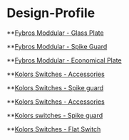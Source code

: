 # Design-Profile

**[Fybros Moddular - Glass Plate](https://www.instagram.com/p/CxEtjLgti9z/)

**[Fybros Moddular - Spike Guard](https://www.instagram.com/p/CngVwwwyEBV/?utm_source=ig_embed&amp;utm_campaign=loading)

**[Fybros Moddular - Economical Plate](https://www.instagram.com/reel/CsQRTSHLp-2/?utm_source=ig_embed&utm_campaign=loading)

**[Kolors Switches - Accessories](https://www.instagram.com/p/DAbAmRLT_yU/?utm_source=ig_embed&utm_campaign=loading)

**[Kolors Switches - Spike guard](https://www.instagram.com/p/C-kidlKsJ-T/?utm_source=ig_embed&utm_campaign=loading)

**[Kolors Switches - Accessories](https://www.instagram.com/p/C2oJIx3p8XA/?utm_source=ig_embed&utm_campaign=loading)

**[Kolors switches - Spike guard](https://www.instagram.com/p/C1Gg4soI16n/?utm_source=ig_embed&utm_campaign=loading)

**[Kolors Switches - Flat Switch](https://www.instagram.com/p/CFrgo9pA_-j/?utm_source=ig_embed&utm_campaign=loading)





